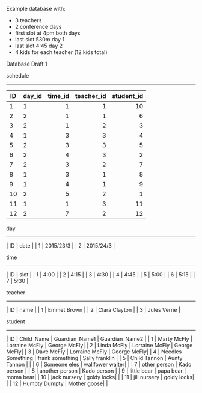 Example database with:
- 3 teachers
- 2 conference days
- first slot at 4pm both days
- last slot 530m day 1
- last slot 4:45 day 2
- 4 kids for each teacher (12 kids total)

Database Draft 1

schedule
__________________________________________________________________________
| ID          | day_id    | time_id     | teacher_id | student_id  |
| ------      |:-------   |  -----:     |-----:      |-----:       |
|    1         |     1    |     1        |    1       | 10           |
|    2         |     2    |     1        |    1       | 6           |
|    3         |      2     |     1        |    2       | 3           |
|    4         |      1     |       3      |    3       | 4           |
|    5         |       2    |       3      |    3       | 5           |
|    6         |       2    |       4      |    3       | 2           |
|    7         |       2    |      3       |    2       | 7           |
|    8         |       1    |     3        |    1       | 8           |
|    9         |       1    |     4        |    1       | 9           |
|    10         |       2    |      5       |    2       | 1          |
|    11        |        1   |       1      |    3       | 11          |
|    12       |      2     |      7       |    2       | 12          |


day
______________________________
| ID          | date        |
| 1           | 2015/23/3   |
| 2           | 2015/24/3   |

time
______________________________
| ID          | slot   |
| 1           | 4:00   |
| 2           | 4:15   |
| 3           | 4:30   |
| 4           | 4:45   |
| 5           | 5:00   |
| 6           | 5:15   |
| 7           | 5:30   |

teacher
__________________________________
| ID          | name            |
| 1           | Emmet Brown     |
| 2           | Clara Clayton   |
| 3           | Jules Verne     |

student
______________________________
| ID           | Child_Name          | Guardian_Name1   | Guardian_Name2   |
| 1            | Marty McFly         | Lorraine McFly | George McFly|
| 2            | Linda McFly         | Lorraine McFly | George McFly|
| 3            | Dave McFly          | Lorraine McFly | George McFly|
| 4            | Needles Something   | frank something | Sally franklin |
| 5            | Child Tannon        | Aunty Tannon | |
| 6            | Someone eles        | wallfower walter| | 
| 7            | other person        | Kado person |
| 8            | another person      | Kado person |
| 9            | little bear         | papa bear | moma bear|
| 10           | jack nursery        | goldy locks| |
| 11           | jill nursery        | goldy locks| |
| 12           | Humpty Dumpty       | Mother goose| |